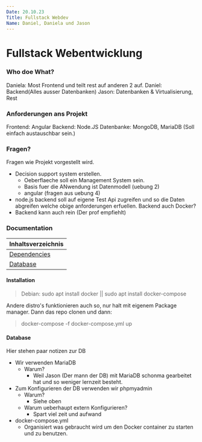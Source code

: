 ```yaml
---
Date: 20.10.23
Title: Fullstack Webdev
Name: Daniel, Daniela und Jason
---
```



# **Fullstack Webentwicklung**


### Who doe What?
Daniela: Most Frontend und teilt rest auf anderen 2 auf.
Daniel: Backend(Alles ausser Datenbanken)
Jason: Datenbanken & Virtualisierung, Rest 


### Anforderungen ans Projekt
Frontend: Angular 
Backend: Node.JS
Datenbanke: MongoDB, MariaDB (Soll einfach austauschbar sein.)


### Fragen? 
Fragen wie Projekt vorgestellt wird.
- Decision support system erstellen.
    - Oeberflaeche soll ein Management System sein.
    - Basis fuer die ANwendung ist Datenmodell (uebung 2)
    - angular (fragen aus uebung 4)
- node.js backend soll auf eigene Test Api zugreifen und so die Daten abgreifen welche obige anforderungen erfuellen. 
Backend auch Docker? 
- Backend kann auch rein (Der prof empfiehlt) 
    
    
### Documentation


| Inhaltsverzeichnis | 
| -------- | 
| [Dependencies](#Dependencies)|
| [Database](#Database)|


#### Installation


> Debian: sudo apt install docker || sudo apt install docker-compose

Andere distro's funktionieren auch so, nur halt mit eigenem Package manager.
Dann das repo clonen und dann:

> docker-compose -f docker-compose.yml up

#### Database
Hier stehen paar notizen zur DB
- Wir verwenden MariaDB
    - Warum?
        - Weil Jason (Der mann der DB) mit MariaDB schonma gearbeitet hat und so weniger lernzeit besteht.
- Zum Konfigurieren der DB verwenden wir phpmyadmin
    - Warum?
        - Siehe oben
    - Warum ueberhaupt extern Konfigurieren?
        - Spart viel zeit und aufwand
- docker-compose.yml 
    - Organisiert was gebraucht wird um den Docker container zu starten und zu benutzen.